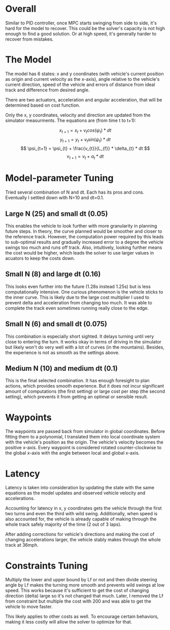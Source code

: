 
# Overall

Similar to PID controller, once MPC starts swinging from side to side, it's hard for the model to recover. This could be the solver's capacity is not high enough to find a good solution. Or at high speed, it's generally harder to recover from mistakes.

# The Model

The model has 6 states: x and y coordinates (with vehicle's current position as origin and current velocity as the x-axis), angle relative to the vehicle's current direction, speed of the vehicle and errors of distance from ideal track and difference from desired angle.

There are two actuators, acceleration and angular acceleration, that will be determined based on cost function.

Only the x, y coordinates, velocity and direction are updated from the simulator measurments. The equations are (from time t to t+1):

$$ x_{t+1} = x_{t} + v_{t}cos(\psi_{t}) * dt $$
$$ y_{t+1} = y_{t} + v_{t}sin(\psi_{t}) * dt $$
$$ \psi_{t+1} = \psi_{t} + \frac{v_{t}}{L_{f}} * \delta_{t} * dt $$
$$ v_{t+1} = v_{t} + a_{t} * dt $$

# Model-parameter Tuning

Tried several combination of N and dt. Each has its pros and cons. Eventually I settled down with N=10 and dt=0.1.

## Large N (25) and small dt (0.05)

This enables the vehicle to look further with more granularity in planning future steps. In theory, the curve planned would be smoother and closer to the reference track. However, the computation power required by this leads to sub-optimal results and gradually increased error to a degree the vehicle swings too much and runs off track. Also, intuitively, looking further means the cost would be higher, which leads the solver to use larger values in acuators to keep the costs down.

## Small N (8) and large dt (0.16)

This looks even further into the future (1.28s instead 1.25s) but is less computationally intensive. One curious phenomenon is the vehicle sticks to the inner curve. This is likely due to the large cost multiplier I used to prevent delta and acceleration from changing too much. It was able to complete the track even sometimes running really close to the edge.

## Small N (6) and small dt (0.075)

This combination is especially short sighted. It delays turning until very close to entering the turn. It works okay in terms of driving in the simulator but likely won't do very well with a lot of curves (in the mountains). Besides, the experience is not as smooth as the settings above.

## Medium N (10) and medium dt (0.1)

This is the final selected combination. It has enough foresight to plan actions, which provides smooth experience. But it does not incur significant amount of computations (the first setting) or large cost per step (the second setting), which prevents it from getting an optimal or sensible result.

# Waypoints

The waypoints are passed back from simulator in global coordinates. Before fitting them to a polynomial, I translated them into local coordinate system with the vehicle's position as the origin. The vehicle's velocity becomes the positive x-axis. Every waypoint is considered rotated counter-clockwise to the global x-axis with the angle between local and global x-axis.

# Latency

Latency is taken into consideration by updating the state with the same equations as the model updates and observed vehicle velocity and accelerations.

Accounting for latency in x, y coordinates gets the vehicle through the first two turns and even the third with wild swing. Additionally, when speed is also accounted for, the vehicle is already capable of making through the whole track safely majority of the time (2 out of 3 laps).

After adding corrections for vehicle's directions and making the cost of changing accelerations larger, the vehicle stably makes through the whole track at 36mph.

# Constraints Tuning

Multiply the lower and upper bound by Lf or not and then divide steering angle by Lf makes the turning more smooth and prevents wild swings at low speed. This works because it's sufficient to get the cost of changing direction (delta) large so it's not changed that much. Later, I removed the Lf from constraint but multiple the cost with 200 and was able to get the vehicle to move faster.

This likely applies to other costs as well. To encourage certain behaviors, making it less costly will allow the solver to optimize for that.